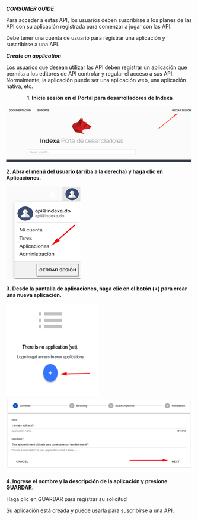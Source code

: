 ***CONSUMER GUIDE***

Para acceder a estas API, los usuarios deben suscribirse a los planes de las API con su aplicación registrada para comenzar a jugar con las API.

Debe tener una cuenta de usuario para registrar una aplicación y suscribirse a una API.

***Create an application***

Los usuarios que desean utilizar las API deben registrar un aplicación que permita a los editores de API controlar y regular el acceso a sus API. Normalmente, la aplicación puede ser una aplicación web, una aplicación nativa, etc.


<div class="center">
<p style="text-align:center;"><b>1. Inicie sesión en el Portal para desarrolladores de Indexa</b></p>

<img src="https://raw.githubusercontent.com/indexa-git/apis-documentation/master/consumer-guide/images/login.png" alt="drawing" width="500" height="150"/>

<p><b>2. Abra el menú del usuario (arriba a la derecha) y haga clic en Aplicaciones.</b></p>

<img src="https://raw.githubusercontent.com/indexa-git/apis-documentation/master/consumer-guide/images/application.png" alt="drawing" width="200" height="250"/>

<p><b>3. Desde la pantalla de aplicaciones, haga clic en el botón (+) para crear una nueva aplicación.</b></p>


<img src="https://raw.githubusercontent.com/indexa-git/apis-documentation/master/consumer-guide/images/application2.png" alt="drawing" width="250" height="250"/>

<img src="https://raw.githubusercontent.com/indexa-git/apis-documentation/master/consumer-guide/images/application3.png" alt="drawing" width="600" height="200"/>

<p><b>4. Ingrese el nombre y la descripción de la aplicación y presione GUARDAR.</b></p>

<p>Haga clic en GUARDAR para registrar su solicitud</p>

<p>Su aplicación está creada y puede usarla para suscribirse a una API.</p>
</div>